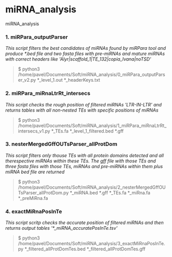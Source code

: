 # miRNA_analysis
miRNA_analysis

### 1. miRPara_outputParser

*This script filters the best candidates of miRNAs found by miRPara tool and produce \*.bed file and two fasta files with pre-miRNAs and mature miRNAs with correct headers like 'Alyr|scaffold_1|TE_132|copia_Ivana|noTSD'*

> $ python3 /home/pavel/Documents/Soft/miRNA_analysis/0_miRPara_outputParser_v2.py \*_level_1.out \*_headerKeys.txt


### 2. miRPara_miRnaLtrRt_intersecs

*This script checks the rough position of filtered miRNAs 'LTR-IN-LTR' and returns tables with all non-nested TEs with specific positions of miRNAs*

> $ python3 /home/pavel/Documents/Soft/miRNA_analysis/1_miRPara_miRnaLtrRt_intersecs_v1.py *_TEs.fa *_level_1_filtered.bed *.gff


### 3. nesterMergedGffOUTsParser_allProtDom

*This script filters only thouse TEs with all protein domains detected and all therespective miRNAs within these TEs. The gff file with those TEs and three fasta files with those TEs, miRNAs and pre-miRNAs within them plus miRNA bed file are returned*

> $ python3 /home/pavel/Documents/Soft/miRNA_analysis/2_nesterMergedGffOUTsParser_allProtDom.py *_miRNA.bed *.gff *_TEs.fa *_miRna.fa *_preMiRna.fa


### 4. exactMiRnaPosInTe

*This script scritp checks the accurate position of filtered miRNAs and then returns output tables '\*_miRNA_accuratePosInTe.tsv'*

> $ python3 /home/pavel/Documents/Soft/miRNA_analysis/3_exactMiRnaPosInTe.py *_filtered_allProtDomTes.bed *_filtered_allProtDomTes.gff
